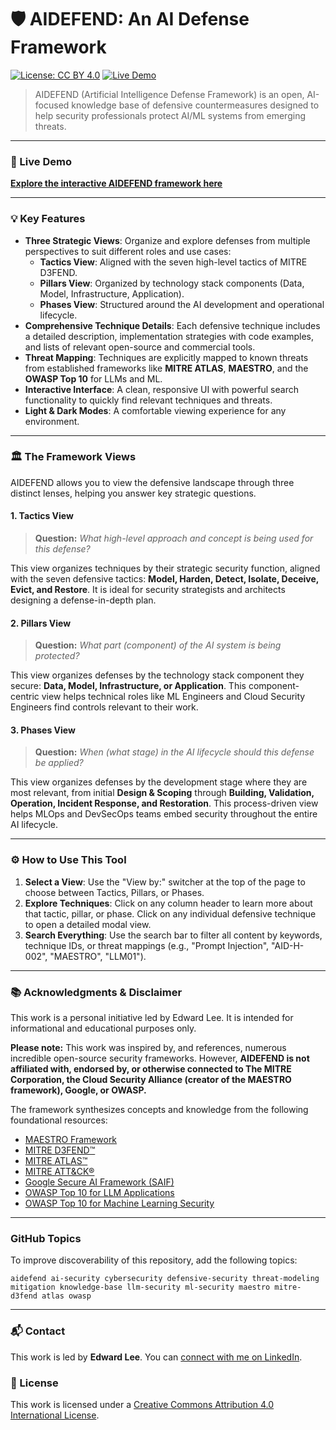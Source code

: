 # 🛡️ AIDEFEND: An AI Defense Framework

[![License: CC BY 4.0](https://img.shields.io/badge/License-CC_BY_4.0-lightgrey.svg?style=for-the-badge)](https://creativecommons.org/licenses/by/4.0/)
[![Live Demo](https://img.shields.io/badge/Live-Demo-brightgreen?style=for-the-badge)](https://edward-playground.github.io/aidefense-framework/)

> AIDEFEND (Artificial Intelligence Defense Framework) is an open, AI-focused knowledge base of defensive countermeasures designed to help security professionals protect AI/ML systems from emerging threats.

---

### 🚀 Live Demo

**[Explore the interactive AIDEFEND framework here](https://edward-playground.github.io/aidefense-framework/)**

---

### 💡 Key Features

* **Three Strategic Views**: Organize and explore defenses from multiple perspectives to suit different roles and use cases:
    * **Tactics View**: Aligned with the seven high-level tactics of MITRE D3FEND.
    * **Pillars View**: Organized by technology stack components (Data, Model, Infrastructure, Application).
    * **Phases View**: Structured around the AI development and operational lifecycle.
* **Comprehensive Technique Details**: Each defensive technique includes a detailed description, implementation strategies with code examples, and lists of relevant open-source and commercial tools.
* **Threat Mapping**: Techniques are explicitly mapped to known threats from established frameworks like **MITRE ATLAS**, **MAESTRO**, and the **OWASP Top 10** for LLMs and ML.
* **Interactive Interface**: A clean, responsive UI with powerful search functionality to quickly find relevant techniques and threats.
* **Light & Dark Modes**: A comfortable viewing experience for any environment.

---

### 🏛️ The Framework Views

AIDEFEND allows you to view the defensive landscape through three distinct lenses, helping you answer key strategic questions.

#### **1. Tactics View**
> **Question:** *What high-level approach and concept is being used for this defense?*

This view organizes techniques by their strategic security function, aligned with the seven defensive tactics: **Model, Harden, Detect, Isolate, Deceive, Evict, and Restore**. It is ideal for security strategists and architects designing a defense-in-depth plan.

#### **2. Pillars View**
> **Question:** *What part (component) of the AI system is being protected?*

This view organizes defenses by the technology stack component they secure: **Data, Model, Infrastructure, or Application**. This component-centric view helps technical roles like ML Engineers and Cloud Security Engineers find controls relevant to their work.

#### **3. Phases View**
> **Question:** *When (what stage) in the AI lifecycle should this defense be applied?*

This view organizes defenses by the development stage where they are most relevant, from initial **Design & Scoping** through **Building, Validation, Operation, Incident Response, and Restoration**. This process-driven view helps MLOps and DevSecOps teams embed security throughout the entire AI lifecycle.

---

### ⚙️ How to Use This Tool

1.  **Select a View**: Use the "View by:" switcher at the top of the page to choose between Tactics, Pillars, or Phases.
2.  **Explore Techniques**: Click on any column header to learn more about that tactic, pillar, or phase. Click on any individual defensive technique to open a detailed modal view.
3.  **Search Everything**: Use the search bar to filter all content by keywords, technique IDs, or threat mappings (e.g., "Prompt Injection", "AID-H-002", "MAESTRO", "LLM01").

---

### 📚 Acknowledgments & Disclaimer

This work is a personal initiative led by Edward Lee. It is intended for informational and educational purposes only.

**Please note:** This work was inspired by, and references, numerous incredible open-source security frameworks. However, **AIDEFEND is not affiliated with, endorsed by, or otherwise connected to The MITRE Corporation, the Cloud Security Alliance (creator of the MAESTRO framework), Google, or OWASP.**

The framework synthesizes concepts and knowledge from the following foundational resources:
* [MAESTRO Framework](https://cloudsecurityalliance.org/blog/2025/02/06/agentic-ai-threat-modeling-framework-maestro/)
* [MITRE D3FEND™](https://d3fend.mitre.org/)
* [MITRE ATLAS™](https://atlas.mitre.org/)
* [MITRE ATT&CK®](https://attack.mitre.org/)
* [Google Secure AI Framework (SAIF)](https://saif.google/)
* [OWASP Top 10 for LLM Applications](https://owasp.org/www-project-top-10-for-large-language-model-applications/)
* [OWASP Top 10 for Machine Learning Security](https://owasp.org/www-project-machine-learning-security-top-10/)

---

### GitHub Topics

To improve discoverability of this repository, add the following topics:

```
aidefend ai-security cybersecurity defensive-security threat-modeling mitigation knowledge-base llm-security ml-security maestro mitre-d3fend atlas owasp
```

---

### 📬 Contact

This work is led by **Edward Lee**. You can [connect with me on LinkedIn](https://www.linkedin.com/in/go-edwardlee/).

### 📜 License

This work is licensed under a [Creative Commons Attribution 4.0 International License](http://creativecommons.org/licenses/by/4.0/).
